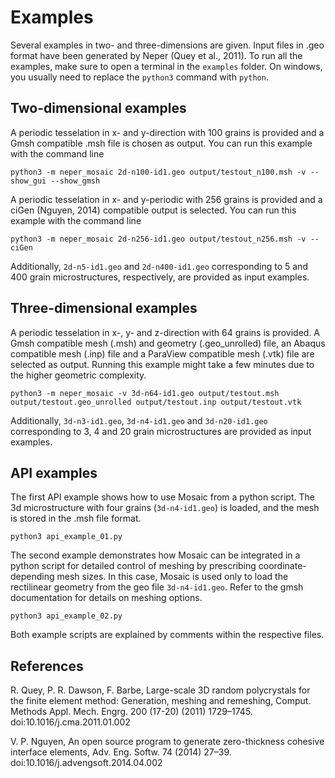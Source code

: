 # Examples

Several examples in two- and three-dimensions are given. Input files in .geo format have been generated by Neper (Quey et al., 2011). To run all the examples, make sure to open a terminal in the `examples` folder. On windows, you usually need to replace the `python3` command with `python`.


## Two-dimensional examples

A periodic tesselation in x- and y-direction with 100 grains is provided and a Gmsh compatible .msh file is chosen as output. You can run this example with the command line 

```
python3 -m neper_mosaic 2d-n100-id1.geo output/testout_n100.msh -v --show_gui --show_gmsh
```

A periodic tesselation in x- and y-periodic with 256 grains is provided and a ciGen (Nguyen, 2014) compatible output is selected. You can run this example with the command line 

```
python3 -m neper_mosaic 2d-n256-id1.geo output/testout_n256.msh -v --ciGen
```

Additionally, `2d-n5-id1.geo` and `2d-n400-id1.geo` corresponding to 5 and 400 grain microstructures, respectively, are provided as input examples.


## Three-dimensional examples

A periodic tesselation in x-, y- and z-direction with 64 grains is provided. A Gmsh compatible mesh (.msh) and geometry (.geo_unrolled) file, an Abaqus compatible mesh (.inp) file and a ParaView compatible mesh (.vtk) file are selected as output. Running this example might take a few minutes due to the higher geometric complexity.

```
python3 -m neper_mosaic -v 3d-n64-id1.geo output/testout.msh output/testout.geo_unrolled output/testout.inp output/testout.vtk 
```

Additionally, `3d-n3-id1.geo`, `3d-n4-id1.geo` and `3d-n20-id1.geo` corresponding to 3, 4 and 20 grain microstructures are provided as input examples.


## API examples

The first API example shows how to use Mosaic from a python script. The 3d microstructure with four grains (`3d-n4-id1.geo`) is loaded, and the mesh is stored in the .msh file format.

```
python3 api_example_01.py
```

The second example demonstrates how Mosaic can be integrated in a python script for detailed control of meshing by prescribing coordinate-depending mesh sizes. In this case, Mosaic is used only to load the rectilinear geometry from the geo file `3d-n4-id1.geo`. Refer to the gmsh documentation for details on meshing options.

```
python3 api_example_02.py
```

Both example scripts are explained by comments within the respective files.


## References

R. Quey, P. R. Dawson, F. Barbe, Large-scale 3D random polycrystals for the finite element method: Generation, meshing and remeshing, Comput. Methods Appl. Mech. Engrg. 200 (17-20) (2011) 1729–1745. doi:10.1016/j.cma.2011.01.002

V. P. Nguyen, An open source program to generate zero-thickness cohesive interface elements, Adv. Eng. Softw. 74 (2014) 27–39. doi:10.1016/j.advengsoft.2014.04.002

